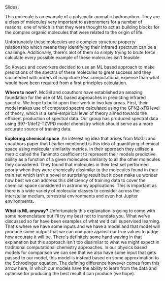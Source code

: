 Slides:

This molecule is an example of a polycyclic aromatic hydrocarbon. They are a class of molecules very important to astronomers for a number of reasons, one of which is that they were thought to act as building blocks for the complex organic molecules that were related to the origin of life. 

Unfortunately these molecules are a complex structure property relationship which means they identifying their infrared spectrum can be a challenge. Additionally, there's alot of them so simply trying to brute force calculate every possible example of these molecules isn't feasible. 

So Kovacs and coworkers decided to use an ML based approach to make predictions of the spectra of these molecules to great success and they succeeded with orders of magnitude less computational expense than what would have been required from a first principles calculation.

**Where to now?**. McGill and coauthors have established an amazing foundation for the use of ML based approaches in predicting infrared spectra. We hope to build upon their work in two key areas. First, their model makes use of computed spectra calculated using the GFN2-xTB level of theory, which is a semi-empirical level of theory aimed towards the efficient production of spectral data. Our group has produced spectral data using B97-1/def2-TZVPD model chemistry which should serve as a more accurate source of training data. 

**Exploring chemical space**. An interesting idea that arises from McGill and coauthors paper that I earlier mentioned is this idea of quantifying chemical space using molecular similarity metrics. In their approach they utilised a metric called the Tanimoto coefficient to represent their models predictive ability as a function of a given molecules similarity to all the other molecules they considered. They found that molecules in their test set performed poorly when they were chemically dissimilar to the molecules found in their train set which isn't a novel or surprising result but it does make us wonder how best we can address this deficiency of training data to cover the chemical space considered in astronomy applications. This is important as there is a wide variety of molecular classes to consider across the interstellar medium, terrestrial environments and even hot Jupiter environments.

**What is ML anyway?** Unfortunately this explanation is going to come with some nomenclature but I'll try my best not to inundate you. What we've discussed so far have been examples of what we'd call supervised learning. That's where we have some inputs and we have a model and that model will produce some output that we can compare against our true values to judge how accurate it will be. There's definitely some hand waving in that explanation but this approach isn't too dissimilar to what we might expect in traditional computational chemistry approaches. In our physics based models for comparison we can see that we also have some input that gets passed to our model, this model is instead based on some approximation to the Schrodinger equation. The defining difference however comes from this arrow here, in which our models have the ability to learn from the data and optimise for producing the best result it can produce (we hope).

